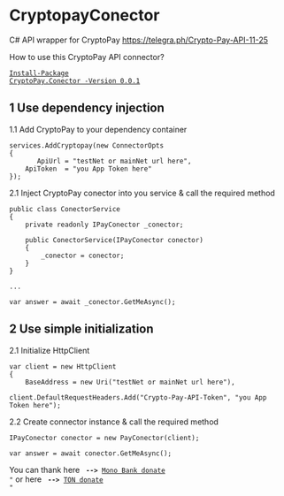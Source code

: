 # CryptopayConector
C# API wrapper for CryptoPay https://telegra.ph/Crypto-Pay-API-11-25

How to use this CryptoPay API connector?

<code>[Install-Package CryptoPay.Conector -Version 0.0.1](https://www.nuget.org/packages/CryptoPay.Conector/)</code>

## 1 Use dependency injection

1.1 Add CryptoPay to your dependency container

```
services.AddCryptopay(new ConnectorOpts 
{
       ApiUrl = "testNet or mainNet url here",
    ApiToken  = "you App Token here"
});
```

2.1 Inject CryptoPay conector into you service & call the required method

```
public class ConectorService
{
    private readonly IPayConector _conector;

    public ConectorService(IPayConector conector)
    {
        _conector = conector;
    }
}

...

var answer = await _conector.GetMeAsync();
```

## 2 Use simple initialization

2.1 Initialize HttpClient

```
var client = new HttpClient
{
    BaseAddress = new Uri("testNet or mainNet url here"),

client.DefaultRequestHeaders.Add("Crypto-Pay-API-Token", "you App Token here");
```

2.2 Create connector instance & call the required method

```
IPayConector conector = new PayConector(client);

var answer = await conector.GetMeAsync();
```

You can thank here <code> <b>--></b> [Mono Bank donate](https://send.monobank.com.ua/NNG8cy25) "</code> or here <code> <b>--></b> [TON donate](https://t.me/CryptoBot?start=IVzvtl4RU4q8) "</code>
